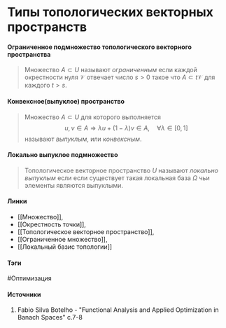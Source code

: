 # Типы топологических векторных пространств
#### Ограниченное подмножество топологического векторного пространства
>Множество $A\subset U$ называют *ограниченным* если каждой окрестности нуля $\mathcal{V}$ отвечает число $s>0$ такое что $A\subset t\mathcal{V}$ для каждого $t>s$.
#### Конвексное(выпуклое) пространство
>Множество $A\subset U$ для которого выполняется $$u,v\in A\Rightarrow\lambda u+(1-\lambda)v\in A,\quad\forall\lambda\in[0,1]$$
называют *выпуклым*, или *конвексным*.
#### Локально выпуклое подмножество
>Топологическое векторное пространство $U$ называют *локально выпуклым* если если существует такая локальная база $\Omega$ чьи элементы являются выпуклыми.
#### Линки
- [[Множество]],
- [[Окрестность точки]],
- [[Топологическое векторное пространство]],
- [[Ограниченное множество]],
- [[Локальный базис топологии]]
 
#### Тэги
 #Оптимизация 
#### Источники
 1. Fabio Silva Botelho - "Functional Analysis and Applied Optimization in Banach Spaces" с.7-8